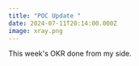 ```yaml
---
title: "POC Update "
date: 2024-07-11T20:14:00.000Z
image: xray.png
---
```

This week's OKR done from my side.
